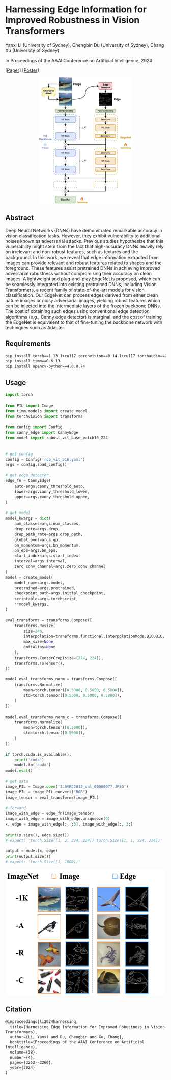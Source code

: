 # Harnessing Edge Information for Improved Robustness in Vision Transformers

Yanxi Li (University of Sydney), Chengbin Du (University of Sydney), Chang Xu (University of Sydney)

In Proceedings of the AAAI Conference on Artificial Intelligence, 2024

\[[Paper](https://ojs.aaai.org/index.php/AAAI/article/view/28110)\] \[[Poster](assets/edgenet-aaai-poster.pdf)\]

<img src="assets/edgenet-diagram.png" alt="EdgeNet Diagram" height="400" style="display: block; margin: auto;">

## Abstract

Deep Neural Networks (DNNs) have demonstrated remarkable accuracy in vision classification tasks. However, they exhibit vulnerability to additional noises known as adversarial attacks. Previous studies hypothesize that this vulnerability might stem from the fact that high-accuracy DNNs heavily rely on irrelevant and non-robust features, such as textures and the background. In this work, we reveal that edge information extracted from images can provide relevant and robust features related to shapes and the foreground. These features assist pretrained DNNs in achieving improved adversarial robustness without compromising their accuracy on clean images. A lightweight and plug-and-play EdgeNet is proposed, which can be seamlessly integrated into existing pretrained DNNs, including Vision Transformers, a recent family of state-of-the-art models for vision classification. Our EdgeNet can process edges derived from either clean nature images or noisy adversarial images, yielding robust features which can be injected into the intermediate layers of the frozen backbone DNNs. The cost of obtaining such edges using conventional edge detection algorithms (e.g., Canny edge detector) is marginal, and the cost of training the EdgeNet is equivalent to that of fine-tuning the backbone network with techniques such as Adapter.

## Requirements

```bash
pip install torch==1.13.1+cu117 torchvision==0.14.1+cu117 torchaudio==0.13.1 --extra-index-url https://download.pytorch.org/whl/cu117
pip install timm==0.6.13
pip install opencv-python==4.8.0.74
```

## Usage

```python
import torch

from PIL import Image
from timm.models import create_model
from torchvision import transforms

from config import Config
from canny_edge import CannyEdge
from model import robust_vit_base_patch16_224


# get config
config = Config('rob_vit_b16.yaml')
args = config.load_config()

# get edge detector
edge_fn = CannyEdge(
    auto=args.canny_threshold_auto,
    lower=args.canny_threshold_lower,
    upper=args.canny_threshold_upper,
)

# get model
model_kwargs = dict(
    num_classes=args.num_classes,
    drop_rate=args.drop,
    drop_path_rate=args.drop_path,
    global_pool=args.gp,
    bn_momentum=args.bn_momentum,
    bn_eps=args.bn_eps,
    start_index=args.start_index,
    interval=args.interval,
    zero_conv_channel=args.zero_conv_channel
)
model = create_model(
    model_name=args.model,
    pretrained=args.pretrained,
    checkpoint_path=args.initial_checkpoint,
    scriptable=args.torchscript,
    **model_kwargs,
)

eval_transforms = transforms.Compose([
    transforms.Resize(
        size=248,
        interpolation=transforms.functional.InterpolationMode.BICUBIC, 
        max_size=None,
        antialias=None
    ),
    transforms.CenterCrop(size=(224, 224)),
    transforms.ToTensor(),
])

model.eval_transforms_norm = transforms.Compose([
    transforms.Normalize(
        mean=torch.tensor([0.5000, 0.5000, 0.5000]),
        std=torch.tensor([0.5000, 0.5000, 0.5000]),
    )
])

model.eval_transforms_norm_c = transforms.Compose([
    transforms.Normalize(
        mean=torch.tensor([0.5000]),
        std=torch.tensor([0.5000]),
    )
])

if torch.cuda.is_available():
    print('cuda')
    model.to('cuda')
model.eval()

# get data
image_PIL = Image.open('ILSVRC2012_val_00000077.JPEG')
image_PIL = image_PIL.convert("RGB")
image_tensor = eval_transforms(image_PIL)

# forward
image_with_edge = edge_fn(image_tensor)
image_with_edge = image_with_edge.unsqueeze(0)
x, edge = image_with_edge[:, :3], image_with_edge[:, 3:]

print(x.size(), edge.size())
# expect: 'torch.Size([1, 3, 224, 224]) torch.Size([1, 1, 224, 224])'

output = model(x, edge)
print(output.size())
# expect: 'torch.Size([1, 1000])'
```

<img src="assets/edge-samples.png" alt="Edge Samples" height="400" style="display: block; margin: auto;">

## Citation
```
@inproceedings{li2024harnessing,
  title={Harnessing Edge Information for Improved Robustness in Vision Transformers},
  author={Li, Yanxi and Du, Chengbin and Xu, Chang},
  booktitle={Proceedings of the AAAI Conference on Artificial Intelligence},
  volume={38},
  number={4},
  pages={3252--3260},
  year={2024}
}
```